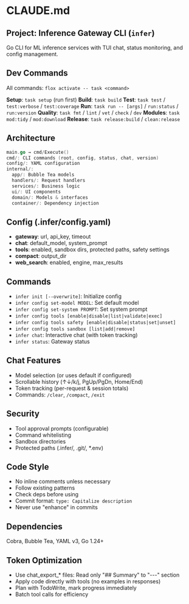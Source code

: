 # CLAUDE.md

## Project: Inference Gateway CLI (`infer`)

Go CLI for ML inference services with TUI chat, status monitoring, and config management.

## Dev Commands

All commands: `flox activate -- task <command>`

**Setup**: `task setup` (run first)
**Build**: `task build`
**Test**: `task test` / `test:verbose` / `test:coverage`
**Run**: `task run -- [args]` / `run:status` / `run:version`
**Quality**: `task fmt` / `lint` / `vet` / `check` / `dev`
**Modules**: `task mod:tidy` / `mod:download`
**Release**: `task release:build` / `clean:release`

## Architecture

```go
main.go → cmd/Execute()
cmd/: CLI commands (root, config, status, chat, version)
config/: YAML configuration
internal/:
  app/: Bubble Tea models
  handlers/: Request handlers
  services/: Business logic
  ui/: UI components
  domain/: Models & interfaces
  container/: Dependency injection
```

## Config (.infer/config.yaml)

- **gateway**: url, api_key, timeout
- **chat**: default_model, system_prompt
- **tools**: enabled, sandbox dirs, protected paths, safety settings
- **compact**: output_dir
- **web_search**: enabled, engine, max_results

## Commands

- `infer init [--overwrite]`: Initialize config
- `infer config set-model MODEL`: Set default model
- `infer config set-system PROMPT`: Set system prompt
- `infer config tools [enable|disable|list|validate|exec]`
- `infer config tools safety [enable|disable|status|set|unset]`
- `infer config tools sandbox [list|add|remove]`
- `infer chat`: Interactive chat (with token tracking)
- `infer status`: Gateway status

## Chat Features

- Model selection (or uses default if configured)
- Scrollable history (↑↓/k/j, PgUp/PgDn, Home/End)
- Token tracking (per-request & session totals)
- Commands: `/clear`, `/compact`, `/exit`

## Security

- Tool approval prompts (configurable)
- Command whitelisting
- Sandbox directories
- Protected paths (.infer/, .git/, *.env)

## Code Style

- No inline comments unless necessary
- Follow existing patterns
- Check deps before using
- Commit format: `type: Capitalize description`
- Never use "enhance" in commits

## Dependencies

Cobra, Bubble Tea, YAML v3, Go 1.24+

## Token Optimization

- Use chat_export_* files: Read only "## Summary" to "---" section
- Apply code directly with tools (no examples in responses)
- Plan with TodoWrite, mark progress immediately
- Batch tool calls for efficiency
